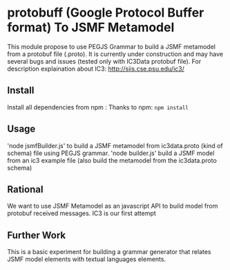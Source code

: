 # protobuff (Google Protocol Buffer format) To JSMF Metamodel

This module propose to use PEGJS Grammar to build a JSMF metamodel from a protobuf file (.proto).
It is currently under construction and may have several bugs and issues (tested only with IC3Data protobuf file).
For description explaination about IC3:  http://siis.cse.psu.edu/ic3/

## Install

Install all dependencies from npm : 
Thanks to npm: `npm install`

## Usage
'node jsmfBuilder.js' to build a JSMF metamodel from ic3data.proto (kind of schema) file using PEGJS grammar.
'node builder.js' build a JSMF model from an ic3 example file (also build the metamodel from the ic3data.proto schema)

## Rational

We want to use JSMF Metamodel as an javascript API to build model from protobuf received messages.
IC3 is our first attempt

## Further Work

This is a basic experiment for building a grammar generator that relates JSMF model elements with textual languages elements.

